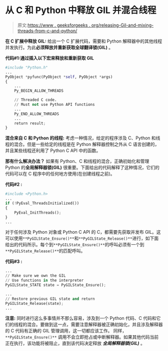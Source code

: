 # 从 C 和 Python 中释放 GIL 并混合线程

> 原文:[https://www . geeksforgeeks . org/releasing-Gil-and-mixing-threads-from-c-and-python/](https://www.geeksforgeeks.org/releasing-gil-and-mixing-threads-from-c-and-python/)

**在 C 扩展中释放 GIL:**
给出一个 C 扩展代码，需要和 Python 解释器中的其他线程并发执行。为此**必须释放并重新获取全球翻译锁(GIL)** 。

**代码#1:通过插入以下宏来释放和重新获取 GIL**

```py
#include "Python.h"
...
PyObject *pyfunc(PyObject *self, PyObject *args)
{
    ...
    Py_BEGIN_ALLOW_THREADS

    // Threaded C code. 
    // Must not use Python API functions
    ...
    Py_END_ALLOW_THREADS
    ...
    return result;
}
```

**混合来自 C 和 Python 的线程:**
考虑一种情况，给定的程序涉及 C、Python 和线程的混合。但是一些给定的线程是在 Python 解释器控制之外从 C 语言创建的，并且某些线程还利用了 Python C API 中的函数。

**那有什么解决办法？**
如果有 Python、C 和线程的混合，正确初始化和管理 Python 的**全局解释器锁(GIL)** 很重要。下面给出的代码解释了这种情况，它们的代码可以在 C 程序中的任何地方使用(在创建线程之前)。

**代码#2 :**

```py
#include <Python.h>
...
if (!PyEval_ThreadsInitialized())
{
    PyEval_InitThreads();
}
...
```

对于任何涉及 Python 对象或 Python C API 的 C，都需要先获取并发布 GIL。这可以使用`**PyGILState_Ensure()**`和`**PyGILState_Release()**`进行，如下面给出的代码所示。每个到`**PyGILState_Ensure()**`的呼叫必须有一个到`**PyGILState_Release()**`的匹配呼叫。

**代码#3 :**

```py
...
// Make sure we own the GIL
// Use functions in the interpreter
PyGILState_STATE state = PyGILState_Ensure();

...
// Restore previous GIL state and return 
PyGILState_Release(state);
...
```

**注意:**
同时进行这么多事情并不那么容易，涉及到一个 Python 代码、C 代码和它们的线程的混合。要做到这一点，需要注意解释器被正确初始化，并且涉及解释器的 C 代码有正确的 GIL 管理调用，这一切都应该工作。
同样，`**PyGILState_Ensure()**` 调用不会立即抢占或中断解释器。如果其他代码当前正在执行，该功能将被阻止，直到该代码决定释放 ***全局解释器锁(GIL)*** 。